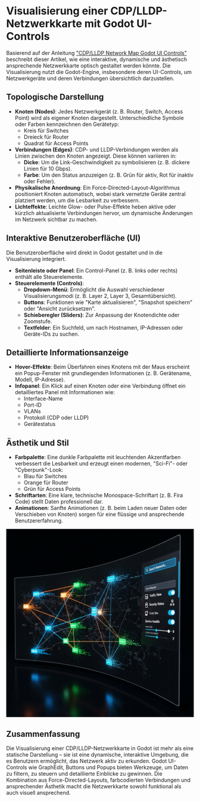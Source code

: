 # Visualisierung einer CDP/LLDP-Netzwerkkarte mit Godot UI-Controls

Basierend auf der Anleitung ["CDP/LLDP Network Map Godot UI Controls"](https://github.com/bh2005/Learning/blob/main/01_Grundlagen_und_Uebungen/37_Network_visu/10_cdp-lldp-network-map-godot-ui-controls.md) beschreibt dieser Artikel, wie eine interaktive, dynamische und ästhetisch ansprechende Netzwerkkarte optisch gestaltet werden könnte. Die Visualisierung nutzt die Godot-Engine, insbesondere deren UI-Controls, um Netzwerkgeräte und deren Verbindungen übersichtlich darzustellen.

## Topologische Darstellung

- **Knoten (Nodes)**: Jedes Netzwerkgerät (z. B. Router, Switch, Access Point) wird als eigener Knoten dargestellt. Unterschiedliche Symbole oder Farben kennzeichnen den Gerätetyp:
  - Kreis für Switches
  - Dreieck für Router
  - Quadrat für Access Points
- **Verbindungen (Edges)**: CDP- und LLDP-Verbindungen werden als Linien zwischen den Knoten angezeigt. Diese können variieren in:
  - **Dicke**: Um die Link-Geschwindigkeit zu symbolisieren (z. B. dickere Linien für 10 Gbps).
  - **Farbe**: Um den Status anzuzeigen (z. B. Grün für aktiv, Rot für inaktiv oder Fehler).
- **Physikalische Anordnung**: Ein Force-Directed-Layout-Algorithmus positioniert Knoten automatisch, wobei stark vernetzte Geräte zentral platziert werden, um die Lesbarkeit zu verbessern.
- **Lichteffekte**: Leichte Glow- oder Pulse-Effekte heben aktive oder kürzlich aktualisierte Verbindungen hervor, um dynamische Änderungen im Netzwerk sichtbar zu machen.

## Interaktive Benutzeroberfläche (UI)

Die Benutzeroberfläche wird direkt in Godot gestaltet und in die Visualisierung integriert.

- **Seitenleiste oder Panel**: Ein Control-Panel (z. B. links oder rechts) enthält alle Steuerelemente.
- **Steuerelemente (Controls)**:
  - **Dropdown-Menü**: Ermöglicht die Auswahl verschiedener Visualisierungsmodi (z. B. Layer 2, Layer 3, Gesamtübersicht).
  - **Buttons**: Funktionen wie "Karte aktualisieren", "Snapshot speichern" oder "Ansicht zurücksetzen".
  - **Schieberegler (Sliders)**: Zur Anpassung der Knotendichte oder Zoomstufe.
  - **Textfelder**: Ein Suchfeld, um nach Hostnamen, IP-Adressen oder Geräte-IDs zu suchen.

## Detaillierte Informationsanzeige

- **Hover-Effekte**: Beim Überfahren eines Knotens mit der Maus erscheint ein Popup-Fenster mit grundlegenden Informationen (z. B. Gerätename, Modell, IP-Adresse).
- **Infopanel**: Ein Klick auf einen Knoten oder eine Verbindung öffnet ein detailliertes Panel mit Informationen wie:
  - Interface-Name
  - Port-ID
  - VLANs
  - Protokoll (CDP oder LLDP)
  - Gerätestatus

## Ästhetik und Stil

- **Farbpalette**: Eine dunkle Farbpalette mit leuchtenden Akzentfarben verbessert die Lesbarkeit und erzeugt einen modernen, "Sci-Fi"- oder "Cyberpunk"-Look:
  - Blau für Switches
  - Orange für Router
  - Grün für Access Points
- **Schriftarten**: Eine klare, technische Monospace-Schriftart (z. B. Fira Code) stellt Daten professionell dar.
- **Animationen**: Sanfte Animationen (z. B. beim Laden neuer Daten oder Verschieben von Knoten) sorgen für eine flüssige und ansprechende Benutzererfahrung.

![Beispiel Netzwerkkarte](network_map.png "Interaktive CDP/LLDP-Netzwerkkarte in Godot")

## Zusammenfassung

Die Visualisierung einer CDP/LLDP-Netzwerkkarte in Godot ist mehr als eine statische Darstellung – sie ist eine dynamische, interaktive Umgebung, die es Benutzern ermöglicht, das Netzwerk aktiv zu erkunden. Godot UI-Controls wie GraphEdit, Buttons und Popups bieten Werkzeuge, um Daten zu filtern, zu steuern und detaillierte Einblicke zu gewinnen. Die Kombination aus Force-Directed-Layouts, farbcodierten Verbindungen und ansprechender Ästhetik macht die Netzwerkkarte sowohl funktional als auch visuell ansprechend.